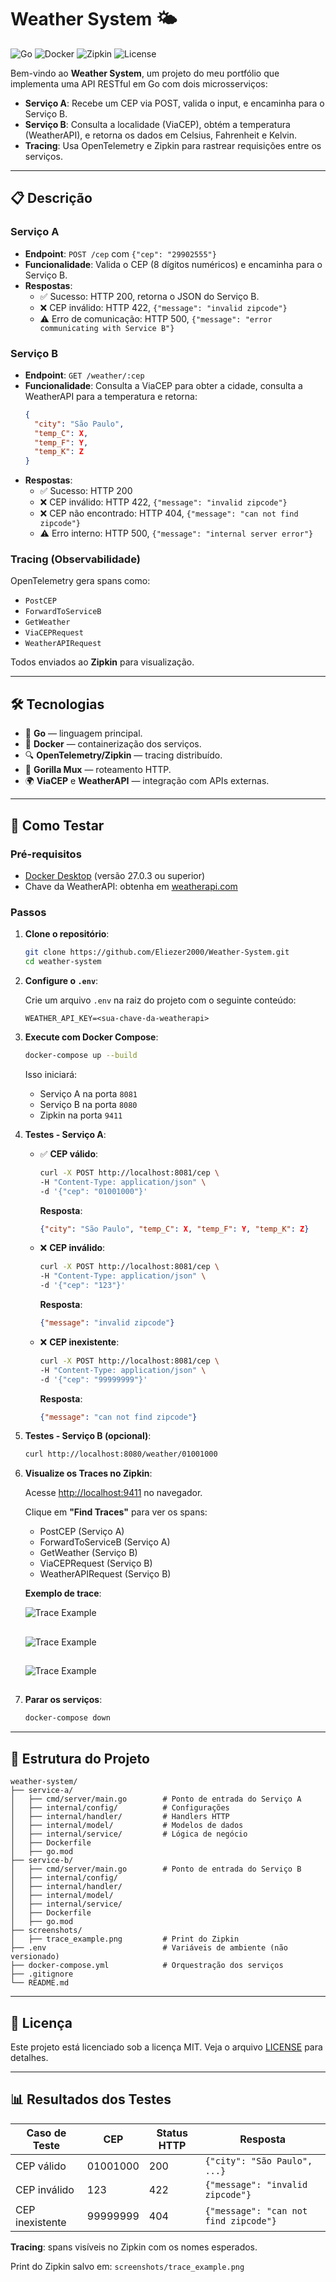 # Weather System 🌤️

![Go](https://img.shields.io/badge/Go-blue)
![Docker](https://img.shields.io/badge/Docker-blue)
![Zipkin](https://img.shields.io/badge/Zipkin-Tracing-green)
![License](https://img.shields.io/badge/License-MIT-green)

Bem-vindo ao **Weather System**, um projeto do meu portfólio que implementa uma API RESTful em Go com dois microsserviços:

- **Serviço A**: Recebe um CEP via POST, valida o input, e encaminha para o Serviço B.
- **Serviço B**: Consulta a localidade (ViaCEP), obtém a temperatura (WeatherAPI), e retorna os dados em Celsius, Fahrenheit e Kelvin.
- **Tracing**: Usa OpenTelemetry e Zipkin para rastrear requisições entre os serviços.

---

## 📋 Descrição

### Serviço A
- **Endpoint**: `POST /cep` com `{"cep": "29902555"}`
- **Funcionalidade**: Valida o CEP (8 dígitos numéricos) e encaminha para o Serviço B.
- **Respostas**:
  - ✅ Sucesso: HTTP 200, retorna o JSON do Serviço B.
  - ❌ CEP inválido: HTTP 422, `{"message": "invalid zipcode"}`
  - ⚠️ Erro de comunicação: HTTP 500, `{"message": "error communicating with Service B"}`

### Serviço B
- **Endpoint**: `GET /weather/:cep`
- **Funcionalidade**: Consulta a ViaCEP para obter a cidade, consulta a WeatherAPI para a temperatura e retorna:
  ```json
  {
    "city": "São Paulo",
    "temp_C": X,
    "temp_F": Y,
    "temp_K": Z
  }
  ```
- **Respostas**:
  - ✅ Sucesso: HTTP 200
  - ❌ CEP inválido: HTTP 422, `{"message": "invalid zipcode"}`
  - ❌ CEP não encontrado: HTTP 404, `{"message": "can not find zipcode"}`
  - ⚠️ Erro interno: HTTP 500, `{"message": "internal server error"}`

### Tracing (Observabilidade)
OpenTelemetry gera spans como:
- `PostCEP`
- `ForwardToServiceB`
- `GetWeather`
- `ViaCEPRequest`
- `WeatherAPIRequest`

Todos enviados ao **Zipkin** para visualização.

---

## 🛠️ Tecnologias

- 🐹 **Go** — linguagem principal.
- 🐳 **Docker** — containerização dos serviços.
- 🔍 **OpenTelemetry/Zipkin** — tracing distribuído.
- 🔗 **Gorilla Mux** — roteamento HTTP.
- 🌍 **ViaCEP** e **WeatherAPI** — integração com APIs externas.

---

## 🧪 Como Testar

### Pré-requisitos

- [Docker Desktop](https://www.docker.com/products/docker-desktop) (versão 27.0.3 ou superior)
- Chave da WeatherAPI: obtenha em [weatherapi.com](https://www.weatherapi.com)

### Passos

1. **Clone o repositório**:
   ```bash
   git clone https://github.com/Eliezer2000/Weather-System.git
   cd weather-system
   ```

2. **Configure o `.env`**:

   Crie um arquivo `.env` na raiz do projeto com o seguinte conteúdo:

   ```
   WEATHER_API_KEY=<sua-chave-da-weatherapi>
   ```

3. **Execute com Docker Compose**:
   ```bash
   docker-compose up --build
   ```

   Isso iniciará:
   - Serviço A na porta `8081`
   - Serviço B na porta `8080`
   - Zipkin na porta `9411`

4. **Testes - Serviço A**:

   - ✅ **CEP válido**:
     ```bash
     curl -X POST http://localhost:8081/cep \
     -H "Content-Type: application/json" \
     -d '{"cep": "01001000"}'
     ```
     **Resposta**:
     ```json
     {"city": "São Paulo", "temp_C": X, "temp_F": Y, "temp_K": Z}
     ```

   - ❌ **CEP inválido**:
     ```bash
     curl -X POST http://localhost:8081/cep \
     -H "Content-Type: application/json" \
     -d '{"cep": "123"}'
     ```
     **Resposta**:
     ```json
     {"message": "invalid zipcode"}
     ```

   - ❌ **CEP inexistente**:
     ```bash
     curl -X POST http://localhost:8081/cep \
     -H "Content-Type: application/json" \
     -d '{"cep": "99999999"}'
     ```
     **Resposta**:
     ```json
     {"message": "can not find zipcode"}
     ```

5. **Testes - Serviço B (opcional)**:
   ```bash
   curl http://localhost:8080/weather/01001000
   ```

6. **Visualize os Traces no Zipkin**:

   Acesse [http://localhost:9411](http://localhost:9411) no navegador.

   Clique em **"Find Traces"** para ver os spans:

   - PostCEP (Serviço A)
   - ForwardToServiceB (Serviço A)
   - GetWeather (Serviço B)
   - ViaCEPRequest (Serviço B)
   - WeatherAPIRequest (Serviço B)

   **Exemplo de trace**:

   ![Trace Example](screenshots/services-maxDuration.png)
   ##
   ![Trace Example](screenshots/service-b-getweather.png)
   ##
   ![Trace Example](screenshots/zipkin_1.png)
   ##

7. **Parar os serviços**:
   ```bash
   docker-compose down
   ```

---

## 📁 Estrutura do Projeto

```plaintext
weather-system/
├── service-a/
│   ├── cmd/server/main.go        # Ponto de entrada do Serviço A
│   ├── internal/config/          # Configurações
│   ├── internal/handler/         # Handlers HTTP
│   ├── internal/model/           # Modelos de dados
│   ├── internal/service/         # Lógica de negócio
│   ├── Dockerfile
│   ├── go.mod
├── service-b/
│   ├── cmd/server/main.go        # Ponto de entrada do Serviço B
│   ├── internal/config/
│   ├── internal/handler/
│   ├── internal/model/
│   ├── internal/service/
│   ├── Dockerfile
│   ├── go.mod
├── screenshots/
│   ├── trace_example.png         # Print do Zipkin
├── .env                          # Variáveis de ambiente (não versionado)
├── docker-compose.yml            # Orquestração dos serviços
├── .gitignore
└── README.md
```

---

## 📜 Licença

Este projeto está licenciado sob a licença MIT. Veja o arquivo [LICENSE](LICENSE) para detalhes.

---

## 📊 Resultados dos Testes

| Caso de Teste       | CEP         | Status HTTP | Resposta |
|---------------------|-------------|-------------|----------|
| CEP válido          | 01001000    | 200         | `{"city": "São Paulo", ...}` |
| CEP inválido        | 123         | 422         | `{"message": "invalid zipcode"}` |
| CEP inexistente     | 99999999    | 404         | `{"message": "can not find zipcode"}` |

**Tracing**: spans visíveis no Zipkin com os nomes esperados.

Print do Zipkin salvo em: `screenshots/trace_example.png`
